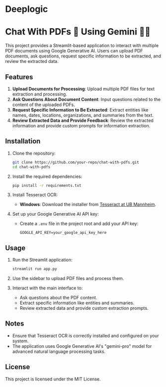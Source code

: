 # Deeplogic
# Chat With PDFs 📃 Using Gemini 🕵️‍♀️

This project provides a Streamlit-based application to interact with multiple PDF documents using Google Generative AI. Users can upload PDF documents, ask questions, request specific information to be extracted, and review the extracted data.

## Features

1. **Upload Documents for Processing**: Upload multiple PDF files for text extraction and processing.
2. **Ask Questions About Document Content**: Input questions related to the content of the uploaded PDFs.
3. **Request Specific Information to Be Extracted**: Extract entities like names, dates, locations, organizations, and summaries from the text.
4. **Review Extracted Data and Provide Feedback**: Review the extracted information and provide custom prompts for information extraction.

## Installation

1. Clone the repository:
    ```bash
    git clone https://github.com/your-repo/chat-with-pdfs.git
    cd chat-with-pdfs
    ```

2. Install the required dependencies:
    ```bash
    pip install -r requirements.txt
    ```

3. Install Tesseract OCR:
    - **Windows**: Download the installer from [Tesseract at UB Mannheim](https://github.com/UB-Mannheim/tesseract/wiki).
    

4. Set up your Google Generative AI API key:
    - Create a `.env` file in the project root and add your API key:
        ```env
        GOOGLE_API_KEY=your_google_api_key_here
        ```

## Usage

1. Run the Streamlit application:
    ```bash
    streamlit run app.py
    ```

2. Use the sidebar to upload PDF files and process them.

3. Interact with the main interface to:
    - Ask questions about the PDF content.
    - Extract specific information like entities and summaries.
    - Review extracted data and provide custom extraction prompts.

## Notes

- Ensure that Tesseract OCR is correctly installed and configured on your system.
- The application uses Google Generative AI's "gemini-pro" model for advanced natural language processing tasks.

## License

This project is licensed under the MIT License.
